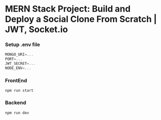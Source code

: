 # MERN Stack Project: Build and Deploy a Social Clone From Scratch | JWT, Socket.io

### Setup .env file

```js
MONGO_URI=...
PORT=...
JWT_SECRET=...
NODE_ENV=...
```

### FrontEnd

```shell
npm run start
```

### Backend 

```shell
npm run dev
```
